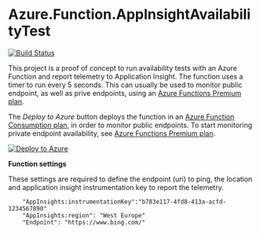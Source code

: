 # Azure.Function.AppInsightAvailabilityTest

[![Build Status](https://dev.azure.com/rabickel/Service%20Mesh/_apis/build/status/rbickel.Azure.Function.AppInsightAvailabilityTest?branchName=master)](https://dev.azure.com/rabickel/Service%20Mesh/_build/latest?definitionId=7&branchName=master)

This project is a proof of concept to run availability tests with an Azure Function and report telemetry to Application Insight. The function uses a timer to run every 5 seconds. This can usually be used to monitor public endpoint, as well as prive endpoints, using an [Azure Functions Premium plan](https://docs.microsoft.com/en-us/azure/azure-functions/functions-premium-plan).


The *Deploy to Azure* button deploys the function in an [Azure Function Consumption plan](https://azure.microsoft.com/en-us/pricing/details/functions/), in order to monitor public endpoints. To start monitoring private endpoint availability, see [Azure Functions Premium plan](https://docs.microsoft.com/en-us/azure/azure-functions/functions-premium-plan).

 [![Deploy to Azure](http://azuredeploy.net/deploybutton.png)](https://azuredeploy.net/)

**Function settings**

These settings are required to define the endpoint (uri) to ping, the location and application insight instrumentation key to report the telemetry.

        "AppInsights:instrumentationKey":"b783e117-4fd8-413a-acfd-1234567890"
        "AppInsights:region": "West Europe"
        "Endpoint": "https://www.bing.com/"
        

